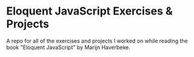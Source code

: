 # Eloquent JavaScript Exercises & Projects
A repo for all of the exercises and projects I worked on while reading the book "Eloquent JavaScript" by Marijn Haverbeke.
